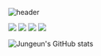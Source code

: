 ![header](https://capsule-render.vercel.app/api?type=waving&color=timeAuto&height=300&section=header&text=JUNGEUN&fontSize=90)


<img src="https://img.shields.io/badge/javascript-F7DF1E?style=for-the-badge&logo=javascript&logoColor=black">
<img src="https://img.shields.io/badge/html5-E34F26?style=for-the-badge&logo=html5&logoColor=white">
<img src="https://img.shields.io/badge/css-1572B6?style=for-the-badge&logo=css3&logoColor=white">
<img src="https://img.shields.io/badge/springboot-6DB33F?style=for-the-badge&logo=springboot&logoColor=white">
<br>

![Jungeun's GitHub stats](https://github-readme-stats.vercel.app/api?username=jungeun&show_icons=true&theme=graywhite)
